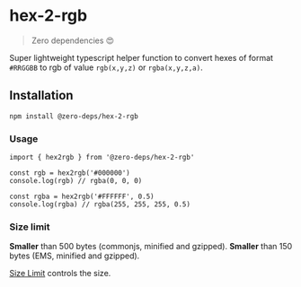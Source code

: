 # hex-2-rgb

> Zero dependencies 😍

Super lightweight typescript helper function to convert hexes of format `#RRGGBB` to rgb of value `rgb(x,y,z)` or `rgba(x,y,z,a)`.

## Installation

```
npm install @zero-deps/hex-2-rgb
```

### Usage

```
import { hex2rgb } from '@zero-deps/hex-2-rgb'

const rgb = hex2rgb('#000000')
console.log(rgb) // rgba(0, 0, 0)

const rgba = hex2rgb('#FFFFFF', 0.5)
console.log(rgba) // rgba(255, 255, 255, 0.5)
```

### Size limit

**Smaller** than 500 bytes (commonjs, minified and gzipped).
**Smaller** than 150 bytes (EMS, minified and gzipped).

[Size Limit](https://github.com/ai/size-limit) controls the size.

